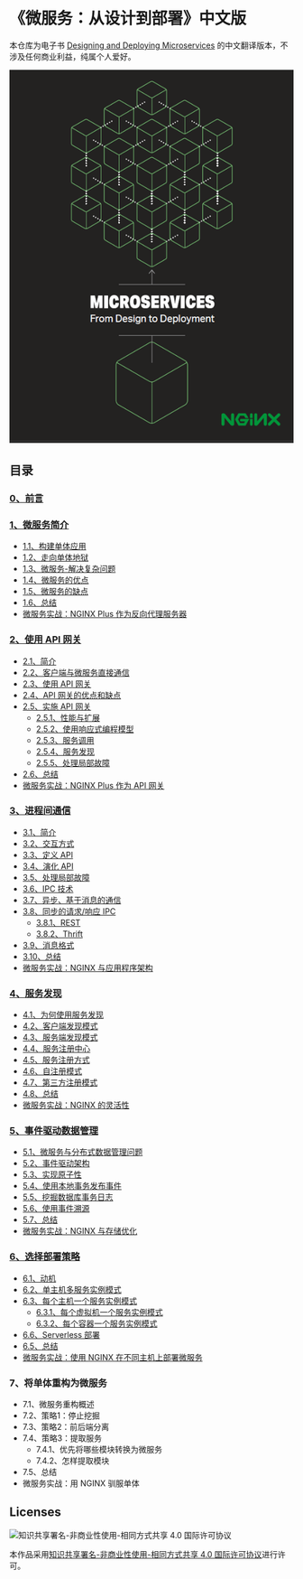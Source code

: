# 《微服务：从设计到部署》中文版
本仓库为电子书 [Designing and Deploying Microservices](https://www.nginx.com/resources/library/designing-deploying-microservices/) 的中文翻译版本，不涉及任何商业利益，纯属个人爱好。

![Cover](resources/cover.png)

## 目录

### [0、前言](0-foreword.md)

### [1、微服务简介](1-introduction-to-microservices.md#1微服务简介)
- [1.1、构建单体应用](1-introduction-to-microservices.md#11构建单体应用)
- [1.2、走向单体地狱](1-introduction-to-microservices.md#12走向单体地狱)
- [1.3、微服务-解决复杂问题](1-introduction-to-microservices.md#13微服务-解决复杂问题)
- [1.4、微服务的优点](1-introduction-to-microservices.md#14微服务的优点)
- [1.5、微服务的缺点](1-introduction-to-microservices.md#15微服务的缺点)
- [1.6、总结](1-introduction-to-microservices.md#16总结)
- [微服务实战：NGINX Plus 作为反向代理服务器](1-introduction-to-microservices.md#微服务实战nginx-plus-作为反向代理服务器)

### [2、使用 API 网关](2-using-an-api-gateway.md)
- [2.1、简介](2-using-an-api-gateway.md#21简介)
- [2.2、客户端与微服务直接通信](2-using-an-api-gateway.md#22客户端与微服务直接通信)
- [2.3、使用 API 网关](2-using-an-api-gateway.md#23使用API网关)
- [2.4、API 网关的优点和缺点](2-using-an-api-gateway.md#24API网关的优点和缺点)
- [2.5、实施 API 网关](2-using-an-api-gateway.md#25实施API网关)
    - [2.5.1、性能与扩展](2-using-an-api-gateway.md#251性能与扩展)
    - [2.5.2、使用响应式编程模型](2-using-an-api-gateway.md#252使用响应式编程模型)
    - [2.5.3、服务调用](2-using-an-api-gateway.md#253服务调用)
    - [2.5.4、服务发现](2-using-an-api-gateway.md#254服务发现)
    - [2.5.5、处理局部故障](2-using-an-api-gateway.md#255处理局部故障)
- [2.6、总结](2-using-an-api-gateway.md#26总结)
- [微服务实战：NGINX Plus 作为 API 网关](2-using-an-api-gateway.md#微服务实战nginx-plus-作为-api-网关)

### [3、进程间通信](3-inter-process-communication.md)
- [3.1、简介](3-inter-process-communication.md#31简介)
- [3.2、交互方式](3-inter-process-communication.md#32交互方式)
- [3.3、定义 API](3-inter-process-communication.md#33定义api)
- [3.4、演化 API](3-inter-process-communication.md#34演化api)
- [3.5、处理局部故障](3-inter-process-communication.md#35处理局部故障)
- [3.6、IPC 技术](3-inter-process-communication.md#36ipc-技术)
- [3.7、异步、基于消息的通信](3-inter-process-communication.md#37异步基于消息的通信)
- [3.8、同步的请求/响应 IPC](3-inter-process-communication.md#38同步的请求响应ipc)
    - [3.8.1、REST](3-inter-process-communication.md#381rest)
    - [3.8.2、Thrift](3-inter-process-communication.md#382thrift)
- [3.9、消息格式](3-inter-process-communication.md#39消息格式)
- [3.10、总结](3-inter-process-communication.md#310总结)
- [微服务实战：NGINX 与应用程序架构](3-inter-process-communication.md#微服务实战nginx-与应用程序架构)

### [4、服务发现](4-service-discovery.md)
- [4.1、为何使用服务发现](4-service-discovery.md#41为何使用服务发现)
- [4.2、客户端发现模式](4-service-discovery.md#42客户端发现模式)
- [4.3、服务端发现模式](4-service-discovery.md#43服务端发现模式)
- [4.4、服务注册中心](4-service-discovery.md#44服务注册中心)
- [4.5、服务注册方式](4-service-discovery.md#45服务注册方式)
- [4.6、自注册模式](4-service-discovery.md#46自注册模式)
- [4.7、第三方注册模式](4-service-discovery.md#47第三方注册模式)
- [4.8、总结](4-service-discovery.md#48总结)
- [微服务实战：NGINX 的灵活性](4-service-discovery.md#微服务实战nginx-的灵活性)

### [5、事件驱动数据管理](5-event-driven-data-management-for-microservices.md)
- [5.1、微服务与分布式数据管理问题](5-event-driven-data-management-for-microservices.md#51微服务与分布式数据管理问题)
- [5.2、事件驱动架构](5-event-driven-data-management-for-microservices.md#52事件驱动架构)
- [5.3、实现原子性](5-event-driven-data-management-for-microservices.md#53实现原子性)
- [5.4、使用本地事务发布事件](5-event-driven-data-management-for-microservices.md#54使用本地事务发布事件)
- [5.5、挖掘数据库事务日志](5-event-driven-data-management-for-microservices.md#55挖掘数据库事务日志)
- [5.6、使用事件溯源](5-event-driven-data-management-for-microservices.md#56使用事件溯源)
- [5.7、总结](5-event-driven-data-management-for-microservices.md#57总结)
- [微服务实战：NGINX 与存储优化](5-event-driven-data-management-for-microservices.md#微服务实战nginx-与存储优化)

### [6、选择部署策略](6-choosing-deployment-strategy.md)
- [6.1、动机](6-choosing-deployment-strategy.md#61动机)
- [6.2、单主机多服务实例模式](6-choosing-deployment-strategy.md#62单主机多服务实例模式)
- [6.3、每个主机一个服务实例模式](6-choosing-deployment-strategy.md#63每个主机一个服务实例模式)
    - [6.3.1、每个虚拟机一个服务实例模式](6-choosing-deployment-strategy.md#631每个虚拟机一个服务实例模式)
    - [6.3.2、每个容器一个服务实例模式](6-choosing-deployment-strategy.md#632每个容器一个服务实例模式)
- [6.6、Serverless 部署](6-choosing-deployment-strategy.md#66serverless-部署)
- [6.5、总结](6-choosing-deployment-strategy.md#65总结)
- [微服务实战：使用 NGINX 在不同主机上部署微服务](6-choosing-deployment-strategy.md#微服务实战使用nginx-在不同主机上部署微服务)

### 7、将单体重构为微服务
- 7.1、微服务重构概述
- 7.2、策略1：停止挖掘
- 7.3、策略2：前后端分离
- 7.4、策略3：提取服务
    - 7.4.1、优先将哪些模块转换为微服务
    - 7.4.2、怎样提取模块
- 7.5、总结
- 微服务实战：用 NGINX 驯服单体

## Licenses
![知识共享署名-非商业性使用-相同方式共享 4.0 国际许可协议](https://i.creativecommons.org/l/by-nc-sa/4.0/88x31.png)

本作品采用[知识共享署名-非商业性使用-相同方式共享 4.0 国际许可协议](http://creativecommons.org/licenses/by-nc-sa/4.0/)进行许可。
